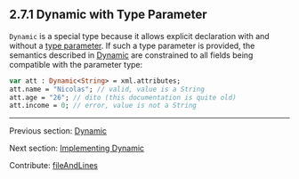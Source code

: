 ## 2.7.1 Dynamic with Type Parameter

`Dynamic` is a special type because it allows explicit declaration with and without a [type parameter](type-system-type-parameters.md). If such a type parameter is provided, the semantics described in [Dynamic](types-dynamic.md) are constrained to all fields being compatible with the parameter type:

```haxe
var att : Dynamic<String> = xml.attributes;
att.name = "Nicolas"; // valid, value is a String
att.age = "26"; // dito (this documentation is quite old)
att.income = 0; // error, value is not a String
```

---

Previous section: [Dynamic](types-dynamic.md)

Next section: [Implementing Dynamic](types-dynamic-implemented.md)

Contribute: [fileAndLines](https://github.com/HaxeFoundation/HaxeManual/blob/master/02-types.tex#L542-542)